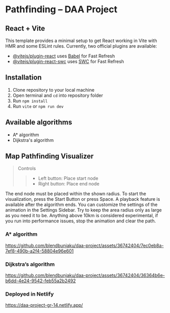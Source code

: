 # Pathfinding – DAA Project
## React + Vite
This template provides a minimal setup to get React working in Vite with HMR and some ESLint rules. Currently, two official plugins are available:
- [@vitejs/plugin-react](https://github.com/vitejs/vite-plugin-react/blob/main/packages/plugin-react/README.md) uses [Babel](https://babeljs.io/) for Fast Refresh
- [@vitejs/plugin-react-swc](https://github.com/vitejs/vite-plugin-react-swc) uses [SWC](https://swc.rs/) for Fast Refresh


## Installation
1.	Clone repository to your local machine
2.	Open terminal and `cd` into repository folder
3.	Run `npm install`
4.  Run `vite` or `npm run dev`

## Available algorithms
- A* algorithm
- Dijkstra's algorithm

## Map Pathfinding Visualizer
>Controls
>>- Left button: Place start node
>>- Right button: Place end node

The end node must be placed within the shown radius. To start the visualization, press the Start Button or press Space. A playback feature is available after the algorithm ends. You can customize the settings of the animation in the Settings Sidebar. Try to keep the area radius only as large as you need it to be. Anything above 10km is considered experimental, if you run into performance issues, stop the animation and clear the path.

### A* algorithm
https://github.com/blendbunjaku/daa-project/assets/36742404/7ec0eb8a-7ef8-490b-a2f4-58804e96e601

### Dijkstra’s algorithm
https://github.com/blendbunjaku/daa-project/assets/36742404/36364b6e-b6dd-4e24-9542-feb55a2b2492

### Deployed in Netlify
https://daa-project-gr-14.netlify.app/

